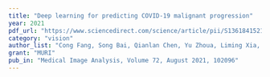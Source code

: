 ```yaml
---
title: "Deep learning for predicting COVID-19 malignant progression"
year: 2021
pdf_url: "https://www.sciencedirect.com/science/article/pii/S1361841521001420?dgcid=author"
category: "vision"
author_list: "Cong Fang, Song Bai, Qianlan Chen, Yu Zhoua, Liming Xia, Lixin Qin, Shi Gong, Xudong Xie, Chunhua Zhou, Dandan Tu, Changzheng Zhang, Xiaowu Liu, Weiwei Chen, Xiang Bai, Philip H.S.Torr"
grant: "MURI"
pub_in: "Medical Image Analysis, Volume 72, August 2021, 102096"
---
```

